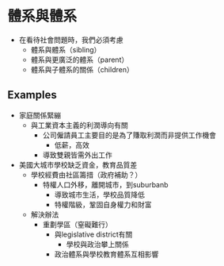 # 體系與體系
* 在看待社會問題時，我們必須考慮
    * 體系與體系（sibling）
    * 體系與更廣泛的體系（parent）
    * 體系與子體系的關係（children）

## Examples
* 家庭關係緊繃
    * 與工業資本主義的利潤導向有關
        * 公司僱請員工主要目的是為了賺取利潤而非提供工作機會
            * 低薪，高效
        * 導致雙親皆需外出工作
* 美國大城市學校缺乏資金，教育品質差
    * 學校經費由社區籌措（政府補助？）
        * 特權人口外移，離開城市，到suburbanb
            * 導致城市生活，學校品質降低
            * 特權階級，鞏固自身權力和財富
    * 解決辦法
        * 重劃學區（窒礙難行）
            * 與legislative district有關
                * 學校與政治攀上關係
            * 政治體系與學校教育體系互相影響

